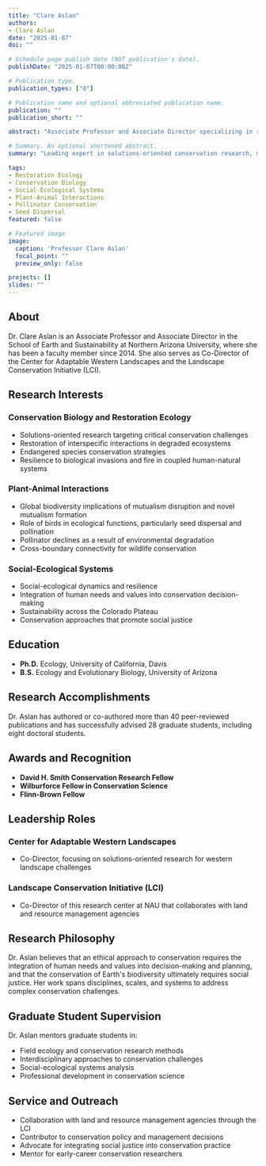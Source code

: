 ```yaml
---
title: "Clare Aslan"
authors: 
- Clare Aslan
date: "2025-01-07"
doi: ""

# Schedule page publish date (NOT publication's date).
publishDate: "2025-01-07T00:00:00Z"

# Publication type.
publication_types: ["0"]

# Publication name and optional abbreviated publication name.
publication: ""
publication_short: ""

abstract: "Associate Professor and Associate Director specializing in restoration ecology, conservation biology, and social-ecological systems."

# Summary. An optional shortened abstract.
summary: "Leading expert in solutions-oriented conservation research, mutualism disruption, and social-ecological resilience."

tags:
- Restoration Ecology
- Conservation Biology
- Social-Ecological Systems
- Plant-Animal Interactions
- Pollinator Conservation
- Seed Dispersal
featured: false

# Featured image
image:
  caption: 'Professor Clare Aslan'
  focal_point: ""
  preview_only: false

projects: []
slides: ""
---
```


## About

Dr. Clare Aslan is an Associate Professor and Associate Director in the School of Earth and Sustainability at Northern Arizona University, where she has been a faculty member since 2014. She also serves as Co-Director of the Center for Adaptable Western Landscapes and the Landscape Conservation Initiative (LCI).

## Research Interests

### Conservation Biology and Restoration Ecology
- Solutions-oriented research targeting critical conservation challenges
- Restoration of interspecific interactions in degraded ecosystems  
- Endangered species conservation strategies
- Resilience to biological invasions and fire in coupled human-natural systems

### Plant-Animal Interactions
- Global biodiversity implications of mutualism disruption and novel mutualism formation
- Role of birds in ecological functions, particularly seed dispersal and pollination
- Pollinator declines as a result of environmental degradation
- Cross-boundary connectivity for wildlife conservation

### Social-Ecological Systems
- Social-ecological dynamics and resilience
- Integration of human needs and values into conservation decision-making
- Sustainability across the Colorado Plateau
- Conservation approaches that promote social justice

## Education

- **Ph.D.** Ecology, University of California, Davis
- **B.S.** Ecology and Evolutionary Biology, University of Arizona

## Research Accomplishments

Dr. Aslan has authored or co-authored more than 40 peer-reviewed publications and has successfully advised 28 graduate students, including eight doctoral students.

## Awards and Recognition

- **David H. Smith Conservation Research Fellow**
- **Wilburforce Fellow in Conservation Science** 
- **Flinn-Brown Fellow**

## Leadership Roles

### Center for Adaptable Western Landscapes
- Co-Director, focusing on solutions-oriented research for western landscape challenges

### Landscape Conservation Initiative (LCI)
- Co-Director of this research center at NAU that collaborates with land and resource management agencies

## Research Philosophy

Dr. Aslan believes that an ethical approach to conservation requires the integration of human needs and values into decision-making and planning, and that the conservation of Earth's biodiversity ultimately requires social justice. Her work spans disciplines, scales, and systems to address complex conservation challenges.

## Graduate Student Supervision

Dr. Aslan mentors graduate students in:
- Field ecology and conservation research methods
- Interdisciplinary approaches to conservation challenges
- Social-ecological systems analysis
- Professional development in conservation science

## Service and Outreach

- Collaboration with land and resource management agencies through the LCI
- Contributor to conservation policy and management decisions
- Advocate for integrating social justice into conservation practice
- Mentor for early-career conservation researchers